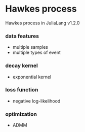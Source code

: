 # Hawkes process
Hawkes process in JuliaLang v1.2.0

### data features

- multiple samples
- multiple types of event

### decay kernel

- exponential kernel

### loss function

- negative log-likelihood 

### optimization

- ADMM